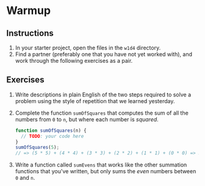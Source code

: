# Warmup

## Instructions

1. In your starter project, open the files in the `w1d4` directory. 
2. Find a partner (preferably one that you have not yet worked with), and work
   through the following exercises as a pair.

## Exercises

1. Write descriptions in plain English of the two steps required to solve a
   problem using the style of repetition that we learned yesterday.

2. Complete the function `sumOfSquares` that computes the sum of all the numbers
   from `0` to `n`, but where each number is *squared*.

   ```js
   function sumOfSquares(n) {
     // TODO: your code here
   }
   sumOfSquares(5);
   // => (5 * 5) + (4 * 4) + (3 * 3) + (2 * 2) + (1 * 1) + (0 * 0) => 55
   ```

3. Write a function called `sumEvens` that works like the other summation
   functions that you've written, but only sums the *even* numbers between `0`
   and `n`.